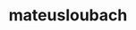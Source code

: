 ---
title: mateusloubach
github: https://github.com/mateusloubach
mode: dark
transition: 3s
archetype:
  - Little Bit of Everything
---